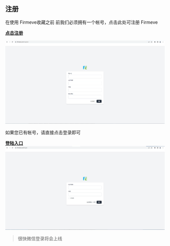 ## 注册
在使用 Firmeve收藏之前 前我们必须拥有一个帐号，点击此处可注册 Firmeve

**[点击注册](https://firmeve.com/register)**



[![注册账户.png](../../_resources/注册账户.png)](https://firmeve.com/register)

如果您已有帐号，请直接点击登录即可

**[登陆入口](https://firmeve.com/login)**
[![登陆账户.png](../../_resources/登陆账户.png)](https://firmeve.com/login)

> 很快微信登录将会上线
